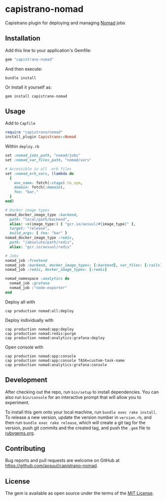 # capistrano-nomad

Capistrano plugin for deploying and managing [Nomad](http://nomadproject.io) jobs

## Installation

Add this line to your application's Gemfile:

```ruby
gem "capistrano-nomad"
```

And then execute:

```shell
bundle install
```

Or install it yourself as:

```shell
gem install capistrano-nomad
```

## Usage

Add to `Capfile`

```ruby
require "capistrano/nomad"
install_plugin Capistrano::Nomad
```

Within `deploy.rb`

```ruby
set :nomad_jobs_path, "nomad/jobs"
set :nomad_var_files_path, "nomad/vars"

# Accessible in all .erb files
set :nomad_erb_vars, (lambda do
  {
    env_name: fetch(:stage).to_sym,
    domain: fetch(:domain),
    foo: "bar,"
  }
end)

# Docker image types
nomad_docker_image_type :backend,
  path: "local/path/backend",
  alias: ->(image_type:) { "gcr.io/axsuul/#{image_type}" },
  target: "release",
  build_args: { foo: "bar" }
nomad_docker_image_type :redis,
  path: "/absolute/path/redis",
  alias: "gcr.io/axsuul/redis"

# Jobs
nomad_job :frontend
nomad_job :backend, docker_image_types: [:backend], var_files: [:rails]
nomad_job :redis, docker_image_types: [:redis]

nomad_namespace :analytics do
  nomad_job :grafana
  nomad_job :"node-exporter"
end
```

Deploy all with

```shell
cap production nomad:all:deploy
```

Deploy individually with

```shell
cap production nomad:app:deploy
cap production nomad:redis:purge
cap production nomad:analytics:grafana:deploy
```

Open console with

```shell
cap production nomad:app:console
cap production nomad:app:console TASK=custom-task-name
cap production nomad:analytics:grafana:console
```

## Development

After checking out the repo, run `bin/setup` to install dependencies. You can also run `bin/console` for an interactive prompt that will allow you to experiment.

To install this gem onto your local machine, run `bundle exec rake install`. To release a new version, update the version number in `version.rb`, and then run `bundle exec rake release`, which will create a git tag for the version, push git commits and the created tag, and push the `.gem` file to [rubygems.org](https://rubygems.org).

## Contributing

Bug reports and pull requests are welcome on GitHub at https://github.com/axsuul/capistrano-nomad.

## License

The gem is available as open source under the terms of the [MIT License](https://opensource.org/licenses/MIT).
